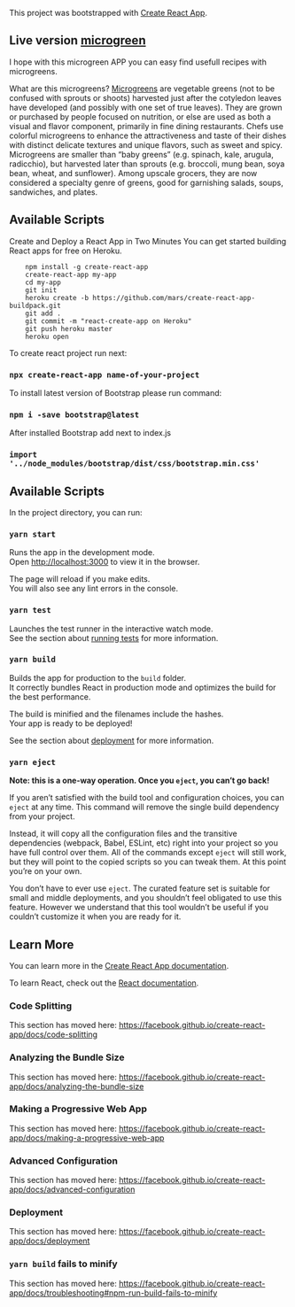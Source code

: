 This project was bootstrapped with [Create React App](https://github.com/facebook/create-react-app).
## Live version [microgreen](https://peaceful-crag-22986.herokuapp.com/)

I hope with this microgreen APP you can easy find usefull recipes with microgreens.

What are this microgreens? [Microgreens](https://en.wikipedia.org/wiki/Microgreen) are vegetable greens (not to be confused with sprouts or shoots) harvested just after the cotyledon leaves have developed (and possibly with one set of true leaves). They are grown or purchased by people focused on nutrition, or else are used as both a visual and flavor component, primarily in fine dining restaurants. Chefs use colorful microgreens to enhance the attractiveness and taste of their dishes with distinct delicate textures and unique flavors, such as sweet and spicy. Microgreens are smaller than “baby greens” (e.g. spinach, kale, arugula, radicchio), but harvested later than sprouts (e.g. broccoli, mung bean, soya bean, wheat, and sunflower). Among upscale grocers, they are now considered a specialty genre of greens, good for garnishing salads, soups, sandwiches, and plates.


## Available Scripts

Create and Deploy a React App in Two Minutes
You can get started building React apps for free on Heroku.

        npm install -g create-react-app
        create-react-app my-app
        cd my-app
        git init
        heroku create -b https://github.com/mars/create-react-app-buildpack.git
        git add .
        git commit -m "react-create-app on Heroku"
        git push heroku master
        heroku open


To create react project run next:

### `npx create-react-app name-of-your-project`

To install latest version of Bootstrap please run command:

### `npm i -save bootstrap@latest`

After installed Bootstrap add next to index.js

### `import '../node_modules/bootstrap/dist/css/bootstrap.min.css'`



## Available Scripts


In the project directory, you can run:

### `yarn start`

Runs the app in the development mode.<br />
Open [http://localhost:3000](http://localhost:3000) to view it in the browser.

The page will reload if you make edits.<br />
You will also see any lint errors in the console.

### `yarn test`

Launches the test runner in the interactive watch mode.<br />
See the section about [running tests](https://facebook.github.io/create-react-app/docs/running-tests) for more information.

### `yarn build`

Builds the app for production to the `build` folder.<br />
It correctly bundles React in production mode and optimizes the build for the best performance.

The build is minified and the filenames include the hashes.<br />
Your app is ready to be deployed!

See the section about [deployment](https://facebook.github.io/create-react-app/docs/deployment) for more information.

### `yarn eject`

**Note: this is a one-way operation. Once you `eject`, you can’t go back!**

If you aren’t satisfied with the build tool and configuration choices, you can `eject` at any time. This command will remove the single build dependency from your project.

Instead, it will copy all the configuration files and the transitive dependencies (webpack, Babel, ESLint, etc) right into your project so you have full control over them. All of the commands except `eject` will still work, but they will point to the copied scripts so you can tweak them. At this point you’re on your own.

You don’t have to ever use `eject`. The curated feature set is suitable for small and middle deployments, and you shouldn’t feel obligated to use this feature. However we understand that this tool wouldn’t be useful if you couldn’t customize it when you are ready for it.

## Learn More

You can learn more in the [Create React App documentation](https://facebook.github.io/create-react-app/docs/getting-started).

To learn React, check out the [React documentation](https://reactjs.org/).

### Code Splitting

This section has moved here: https://facebook.github.io/create-react-app/docs/code-splitting

### Analyzing the Bundle Size

This section has moved here: https://facebook.github.io/create-react-app/docs/analyzing-the-bundle-size

### Making a Progressive Web App

This section has moved here: https://facebook.github.io/create-react-app/docs/making-a-progressive-web-app

### Advanced Configuration

This section has moved here: https://facebook.github.io/create-react-app/docs/advanced-configuration

### Deployment

This section has moved here: https://facebook.github.io/create-react-app/docs/deployment

### `yarn build` fails to minify

This section has moved here: https://facebook.github.io/create-react-app/docs/troubleshooting#npm-run-build-fails-to-minify
